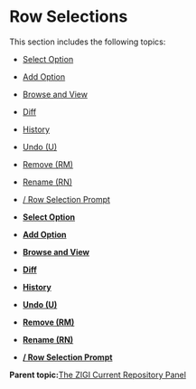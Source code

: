 # Row Selections

This section includes the following topics:

-   [Select Option](r_select_option.md)
-   [Add Option](r_add_option_CRP.md)
-   [Browse and View](r_browse_and_view.md)
-   [Diff](r_diff_CRP.md)
-   [History](r_history_CRP.md)
-   [Undo \(U\)](r_undo_u.md)
-   [Remove \(RM\)](r_remove_rm.md)
-   [Rename \(RN\)](r_rename_rn.md)
-   [/ Row Selection Prompt](r_row_selection_prompt_DRP.md)

-   **[Select Option](r_select_option.md)**  

-   **[Add Option](r_add_option_CRP.md)**  

-   **[Browse and View](r_browse_and_view.md)**  

-   **[Diff](r_diff_CRP.md)**  

-   **[History](r_history_CRP.md)**  

-   **[Undo \(U\)](r_undo_u.md)**  

-   **[Remove \(RM\)](r_remove_rm.md)**  

-   **[Rename \(RN\)](r_rename_rn.md)**  

-   **[/ Row Selection Prompt](r_row_selection_prompt_DRP.md)**  


**Parent topic:**[The ZIGI Current Repository Panel](c_the_zigi_current_repository_panel.md)

